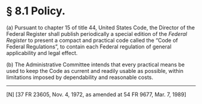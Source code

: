 # § 8.1   Policy.

(a) Pursuant to chapter 15 of title 44, United States Code, the Director of the Federal Register shall publish periodically a special edition of the _Federal Register_ to present a compact and practical code called the “Code of Federal Regulations”, to contain each Federal regulation of general applicability and legal effect. 


(b) The Administrative Committee intends that every practical means be used to keep the Code as current and readily usable as possible, within limitations imposed by dependability and reasonable costs. 



---

[N] [37 FR 23605, Nov. 4, 1972, as amended at 54 FR 9677, Mar. 7, 1989]




